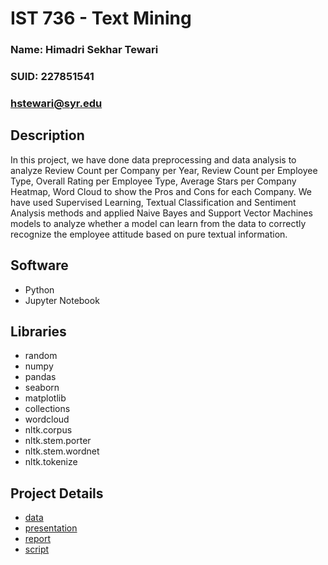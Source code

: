 # IST 736 - Text Mining
### Name: Himadri Sekhar Tewari
### SUID: 227851541
### hstewari@syr.edu
## Description
In this project, we have done data preprocessing and data analysis to analyze Review Count per Company per Year, Review Count per Employee Type, Overall Rating per Employee Type, Average Stars per Company Heatmap, Word Cloud to show the Pros and Cons for each Company. We have used Supervised Learning, Textual Classification and Sentiment Analysis methods and applied Naive Bayes and Support Vector Machines models to analyze whether a model can learn from the data to correctly recognize the employee attitude based on pure textual information.
## Software
* Python
* Jupyter Notebook
## Libraries
* random
* numpy
* pandas
* seaborn
* matplotlib
* collections
* wordcloud
* nltk.corpus
* nltk.stem.porter
* nltk.stem.wordnet
* nltk.tokenize
## Project Details
* [data](https://github.com/hstewari/Syracuse-MS-Applied-Data-Science-Portfolio/tree/master/Projects/IST736/data)
* [presentation](https://github.com/hstewari/Syracuse-MS-Applied-Data-Science-Portfolio/tree/master/Projects/IST736/presentation)
* [report](https://github.com/hstewari/Syracuse-MS-Applied-Data-Science-Portfolio/tree/master/Projects/IST736/report)
* [script](https://github.com/hstewari/Syracuse-MS-Applied-Data-Science-Portfolio/tree/master/Projects/IST736/script)
